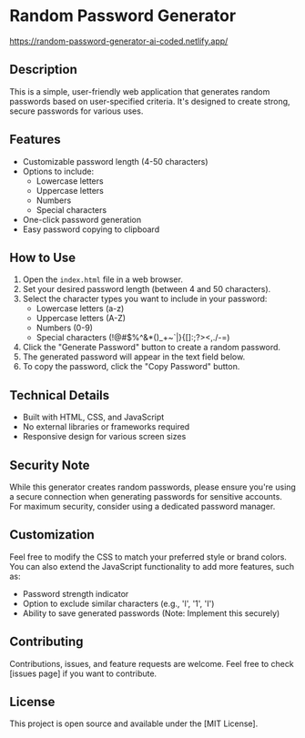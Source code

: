 # Random Password Generator
https://random-password-generator-ai-coded.netlify.app/

## Description

This is a simple, user-friendly web application that generates random passwords based on user-specified criteria. It's designed to create strong, secure passwords for various uses.

## Features

- Customizable password length (4-50 characters)
- Options to include:
  - Lowercase letters
  - Uppercase letters
  - Numbers
  - Special characters
- One-click password generation
- Easy password copying to clipboard

## How to Use

1. Open the `index.html` file in a web browser.
2. Set your desired password length (between 4 and 50 characters).
3. Select the character types you want to include in your password:
   - Lowercase letters (a-z)
   - Uppercase letters (A-Z)
   - Numbers (0-9)
   - Special characters (!@#$%^&*()_+~`|}{[]:;?><,./-=)
4. Click the "Generate Password" button to create a random password.
5. The generated password will appear in the text field below.
6. To copy the password, click the "Copy Password" button.

## Technical Details

- Built with HTML, CSS, and JavaScript
- No external libraries or frameworks required
- Responsive design for various screen sizes

## Security Note

While this generator creates random passwords, please ensure you're using a secure connection when generating passwords for sensitive accounts. For maximum security, consider using a dedicated password manager.

## Customization

Feel free to modify the CSS to match your preferred style or brand colors. You can also extend the JavaScript functionality to add more features, such as:

- Password strength indicator
- Option to exclude similar characters (e.g., 'l', '1', 'I')
- Ability to save generated passwords (Note: Implement this securely)

## Contributing

Contributions, issues, and feature requests are welcome. Feel free to check [issues page] if you want to contribute.

## License

This project is open source and available under the [MIT License].
